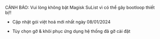 CẢNH BÁO: Vui lòng không bật Magisk SuList vì có thể gây bootloop thiết bị!!

- Cập nhật gói việt hoá mới nhất ngày 08/01/2024

- Tùy chọn gỡ & khôi phục ứng dụng hệ thống đã gỡ cài đặt
